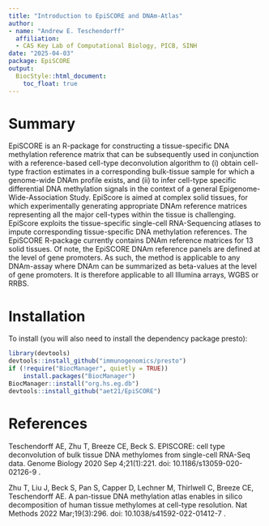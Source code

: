```yaml
---
title: "Introduction to EpiSCORE and DNAm-Atlas"
author:
- name: "Andrew E. Teschendorff"
  affiliation: 
  - CAS Key Lab of Computational Biology, PICB, SINH
date: "2025-04-03"
package: EpiSCORE
output:
  BiocStyle::html_document:
    toc_float: true
---
```


# Summary

EpiSCORE is an R-package for constructing a tissue-specific DNA methylation reference matrix that can be subsequently used in conjunction with a reference-based cell-type deconvolution algorithm to (i) obtain cell-type fraction estimates in a corresponding bulk-tissue sample for which a genome-wide DNAm profile exists, and (ii) to infer cell-type specific differential DNA methylation signals in the context of a general Epigenome-Wide-Association Study. EpiScore is aimed at complex solid tissues, for which experimentally generating appropriate DNAm reference matrices representing all the major cell-types within the tissue is challenging. EpiScore exploits the tissue-specific single-cell RNA-Sequencing atlases to impute corresponding tissue-specific DNA methylation references. The EpiSCORE R-package currently contains DNAm reference matrices for 13 solid tissues. Of note, the EpiSCORE DNAm reference panels are defined at the level of gene promoters. As such, the method is applicable to any DNAm-assay where DNAm can be summarized as beta-values at the level of gene promoters. It is therefore applicable to all Illumina arrays, WGBS or RRBS.

# Installation

To install (you will also need to install the dependency package presto):

```r
library(devtools)
devtools::install_github("immunogenomics/presto")
if (!require("BiocManager", quietly = TRUE))
    install.packages("BiocManager")
BiocManager::install("org.hs.eg.db")
devtools::install_github("aet21/EpiSCORE")
```

# References

Teschendorff AE, Zhu T, Breeze CE, Beck S. EPISCORE: cell type deconvolution of bulk tissue DNA methylomes from single-cell RNA-Seq data. Genome Biology 2020 Sep 4;21(1):221. doi: 10.1186/s13059-020-02126-9 .

Zhu T, Liu J, Beck S, Pan S, Capper D, Lechner M, Thirlwell C, Breeze CE, Teschendorff AE. A pan-tissue DNA methylation atlas enables in silico decomposition of human tissue methylomes at cell-type resolution. Nat Methods 2022 Mar;19(3):296. doi: 10.1038/s41592-022-01412-7 .
